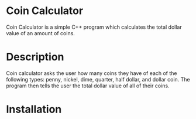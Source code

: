# Coin Calculator #

Coin Calculator is a simple C++ program which calculates the total dollar value of an amount of coins.

# Description #

Coin calculator asks the user how many coins they have of each of the following types: penny, nickel, dime, quarter, half dollar, and dollar coin. The program then tells the user the total dollar value of all of their coins.

# Installation #
